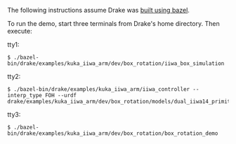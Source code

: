 The following instructions assume Drake was
[built using bazel](http://drake.mit.edu/bazel.html?highlight=bazel).

To run the demo, start three terminals from Drake's home directory. Then
execute:

tty1:

```
$ ./bazel-bin/drake/examples/kuka_iiwa_arm/dev/box_rotation/iiwa_box_simulation
```

tty2:
```
$ ./bazel-bin/drake/examples/kuka_iiwa_arm/iiwa_controller --interp_type FOH --urdf drake/examples/kuka_iiwa_arm/dev/box_rotation/models/dual_iiwa14_primitive_sphere_visual_collision.urdf 
```

tty3:
```
$ ./bazel-bin/drake/examples/kuka_iiwa_arm/dev/box_rotation/box_rotation_demo
```
